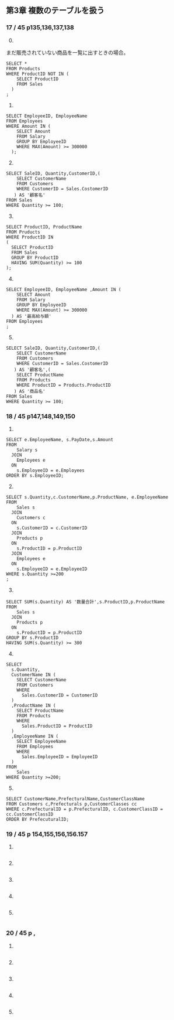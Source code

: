 ## 第3章 複数のテーブルを扱う

### 17 / 45 p135,136,137,138

0.

まだ販売されていない商品を一覧に出すときの場合。
```
SELECT *
FROM Products
WHERE ProductID NOT IN (
    SELECT ProductID 
    FROM Sales
  )
;
```

1.

```
SELECT EmployeeID, EmployeeName
FROM Employees
WHERE Amount IN (
    SELECT Amount
    FROM Salary
    GROUP BY EmployeeID
    WHERE MAX(Amount) >= 300000
  );
```

2.

```
SELECT SaleID, Quantity,CustomerID,(
    SELECT CustomerName
    FROM Customers
    WHERE CustomerID = Sales.CostomerID
   ) AS '顧客名'
FROM Sales
WHERE Quantity >= 100;
```

3.

```
SELECT ProductID, ProductName
FROM Pruducts 
WHERE ProductID IN
(
  SELECT ProductID
  FROM Sales
  GROUP BY ProductID
  HAVING SUM(Quantity) >= 100
);
```

4.

```
SELECT EmployeeID, EmployeeName ,Amount IN (
    SELECT Amount
    FROM Salary
    GROUP BY EmployeeID
    WHERE MAX(Amount) >= 300000
  ) AS '最高給与額'
FROM Employees
;
```

5.

```
SELECT SaleID, Quantity,CustomerID,(
    SELECT CustomerName
    FROM Customers
    WHERE CustomerID = Sales.CostomerID
   ) AS '顧客名',(
    SELECT ProductName
    FROM Products
    WHERE ProductID = Products.ProductID
   ) AS '商品名'
FROM Sales
WHERE Quantity >= 100;
```

### 18 / 45 p147,148,149,150

1.

```
SELECT e.EmployeeName, s.PayDate,s.Amount
FROM 
    Salary s
  JOIN
    Employees e
  ON
    s.EmployeeID = e.Employees
ORDER BY s.EmployeeID;
```

2.

```
SELECT s.Quantity,c.CustomerName,p.ProductName, e.EmployeeName
FROM 
    Sales s
  JOIN
    Customers c 
  ON
    s.CustomerID = c.CustomerID
  JOIN
    Products p
  ON
    s.ProductID = p.ProductID
  JOIN
    Employees e
  ON
    s.EmployeeID = e.EmployeeID
WHERE s.Quantity >=200
;
```

3.

```
SELECT SUM(s.Quantity) AS '数量合計',s.ProductID,p.ProductName
FROM 
    Sales s
  JOIN
    Products p
  ON
    s.ProductID = p.ProductID
GROUP BY s.ProductID
HAVING SUM(s.Quantity) >= 300
```

4.

```
SELECT 
  s.Quantity,
  CustomerName IN (
    SELECT CustomerName
    FROM Customers
    WHERE 
      Sales.CustomerID = CustomerID
  )
  ,ProductName IN (
    SELECT ProductName
    FROM Products
    WHERE
      Sales.ProductID = ProductID
  )
  ,EmployeeName IN (
    SELECT EmployeeName
    FROM Employees
    WHERE
      Sales.EmployeeID = EmployeeID
  )
FROM 
    Sales
WHERE Quantity >=200;
```

5.

```
SELECT CustomerName,PrefecturalName,CustomerClassName
FROM Customers c,Prefecturals p,CustomerClasses cc
WHERE c.PrefecturalID = p.PrefecturalID, c.CustomerClassID = cc.CustomerClassID
ORDER BY PrefecuturalID;
```

### 19 / 45 p 154,155,156,156.157

1.

```

```

2.

```

```

3.

```

```

4.

```

```

5.

```

```

### 20 / 45 p ,

1.

```

```

2.

```

```

3.

```

```

4.

```

```

5.

```

```
